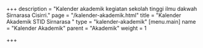 +++
description = "Kalender akademik kegiatan sekolah tinggi ilmu dakwah Sirnarasa Cisirri."
page = "/kalender-akademik.html"
title = "Kalender Akademik STID Sirnarasa "
type = "kalender-akademik"
[menu.main]
name = "Kalender Akademik"
parent = "Akademik"
weight = 1

+++

